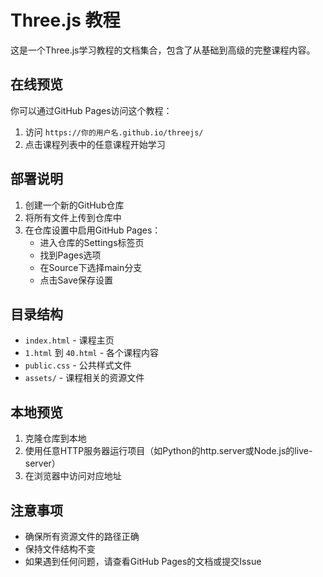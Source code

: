 # Three.js 教程

这是一个Three.js学习教程的文档集合，包含了从基础到高级的完整课程内容。

## 在线预览

你可以通过GitHub Pages访问这个教程：

1. 访问 `https://你的用户名.github.io/threejs/`
2. 点击课程列表中的任意课程开始学习

## 部署说明

1. 创建一个新的GitHub仓库
2. 将所有文件上传到仓库中
3. 在仓库设置中启用GitHub Pages：
   - 进入仓库的Settings标签页
   - 找到Pages选项
   - 在Source下选择main分支
   - 点击Save保存设置

## 目录结构

- `index.html` - 课程主页
- `1.html` 到 `40.html` - 各个课程内容
- `public.css` - 公共样式文件
- `assets/` - 课程相关的资源文件

## 本地预览

1. 克隆仓库到本地
2. 使用任意HTTP服务器运行项目（如Python的http.server或Node.js的live-server）
3. 在浏览器中访问对应地址

## 注意事项

- 确保所有资源文件的路径正确
- 保持文件结构不变
- 如果遇到任何问题，请查看GitHub Pages的文档或提交Issue